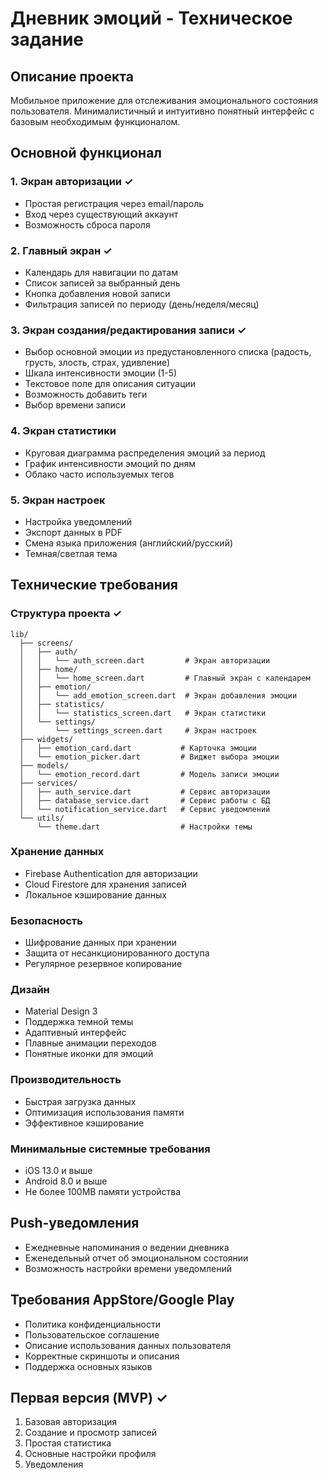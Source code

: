 # Дневник эмоций - Техническое задание

## Описание проекта
Мобильное приложение для отслеживания эмоционального состояния пользователя. Минималистичный и интуитивно понятный интерфейс с базовым необходимым функционалом.

## Основной функционал

### 1. Экран авторизации ✓
- Простая регистрация через email/пароль
- Вход через существующий аккаунт
- Возможность сброса пароля

### 2. Главный экран ✓
- Календарь для навигации по датам
- Список записей за выбранный день
- Кнопка добавления новой записи
- Фильтрация записей по периоду (день/неделя/месяц)

### 3. Экран создания/редактирования записи ✓
- Выбор основной эмоции из предустановленного списка (радость, грусть, злость, страх, удивление)
- Шкала интенсивности эмоции (1-5)
- Текстовое поле для описания ситуации
- Возможность добавить теги
- Выбор времени записи

### 4. Экран статистики
- Круговая диаграмма распределения эмоций за период
- График интенсивности эмоций по дням
- Облако часто используемых тегов

### 5. Экран настроек
- Настройка уведомлений
- Экспорт данных в PDF
- Смена языка приложения (английский/русский)
- Темная/светлая тема

## Технические требования

### Структура проекта ✓
```
lib/
  ├── screens/
  │   ├── auth/
  │   │   └── auth_screen.dart         # Экран авторизации
  │   ├── home/
  │   │   └── home_screen.dart         # Главный экран с календарем
  │   ├── emotion/
  │   │   └── add_emotion_screen.dart  # Экран добавления эмоции
  │   ├── statistics/
  │   │   └── statistics_screen.dart   # Экран статистики
  │   └── settings/
  │       └── settings_screen.dart     # Экран настроек
  ├── widgets/
  │   ├── emotion_card.dart           # Карточка эмоции
  │   └── emotion_picker.dart         # Виджет выбора эмоции
  ├── models/
  │   └── emotion_record.dart         # Модель записи эмоции
  ├── services/
  │   ├── auth_service.dart           # Сервис авторизации
  │   ├── database_service.dart       # Сервис работы с БД
  │   └── notification_service.dart   # Сервис уведомлений
  └── utils/
      └── theme.dart                  # Настройки темы
```

### Хранение данных
- Firebase Authentication для авторизации
- Cloud Firestore для хранения записей
- Локальное кэширование данных

### Безопасность
- Шифрование данных при хранении
- Защита от несанкционированного доступа
- Регулярное резервное копирование

### Дизайн
- Material Design 3
- Поддержка темной темы
- Адаптивный интерфейс
- Плавные анимации переходов
- Понятные иконки для эмоций

### Производительность
- Быстрая загрузка данных
- Оптимизация использования памяти
- Эффективное кэширование

### Минимальные системные требования
- iOS 13.0 и выше
- Android 8.0 и выше
- Не более 100MB памяти устройства

## Push-уведомления
- Ежедневные напоминания о ведении дневника
- Еженедельный отчет об эмоциональном состоянии
- Возможность настройки времени уведомлений

## Требования AppStore/Google Play
- Политика конфиденциальности
- Пользовательское соглашение
- Описание использования данных пользователя
- Корректные скриншоты и описания
- Поддержка основных языков

## Первая версия (MVP) ✓
1. Базовая авторизация
2. Создание и просмотр записей
3. Простая статистика
4. Основные настройки профиля
5. Уведомления
